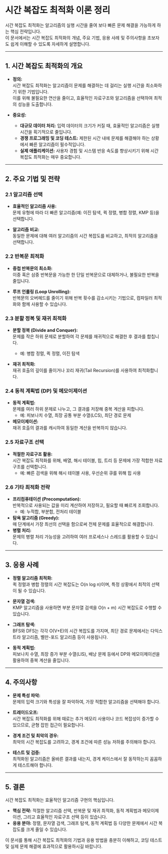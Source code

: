 # 시간 복잡도 최적화 이론 정리

시간 복잡도 최적화는 알고리즘의 실행 시간을 줄여 보다 빠른 문제 해결을 가능하게 하는 핵심 전략입니다.  
이 문서에서는 시간 복잡도 최적화의 개념, 주요 기법, 응용 사례 및 주의사항을 초보자도 쉽게 이해할 수 있도록 자세하게 설명합니다.

---

## 1. 시간 복잡도 최적화의 개요

- **정의:**  
  시간 복잡도 최적화는 알고리즘이 문제를 해결하는 데 걸리는 실행 시간을 최소화하기 위한 기법입니다.  
  이를 위해 불필요한 연산을 줄이고, 효율적인 자료구조와 알고리즘을 선택하여 최적의 성능을 도출합니다.

- **중요성:**  
  - **대규모 데이터 처리:** 입력 데이터의 크기가 커질 때, 효율적인 알고리즘은 실행 시간을 획기적으로 줄입니다.
  - **경쟁 프로그래밍 및 코딩 테스트:** 제한된 시간 내에 문제를 해결해야 하는 상황에서 빠른 알고리즘이 필수적입니다.
  - **실제 애플리케이션:** 사용자 경험 및 시스템 반응 속도를 향상시키기 위해 시간 복잡도 최적화는 매우 중요합니다.

---

## 2. 주요 기법 및 전략

### 2.1 알고리즘 선택

- **효율적인 알고리즘 사용:**  
  문제 유형에 따라 더 빠른 알고리즘(예: 이진 탐색, 퀵 정렬, 병합 정렬, KMP 등)을 선택합니다.
  
- **알고리즘 비교:**  
  동일한 문제에 대해 여러 알고리즘의 시간 복잡도를 비교하고, 최적의 알고리즘을 선택합니다.

### 2.2 반복문 최적화

- **중첩 반복문의 최소화:**  
  이중 혹은 삼중 반복문을 가능한 한 단일 반복문으로 대체하거나, 불필요한 반복을 줄입니다.
  
- **루프 언롤링 (Loop Unrolling):**  
  반복문의 오버헤드를 줄이기 위해 반복 횟수를 감소시키는 기법으로, 컴파일러 최적화와 함께 사용할 수 있습니다.

### 2.3 분할 정복 및 재귀 최적화

- **분할 정복 (Divide and Conquer):**  
  문제를 작은 하위 문제로 분할하여 각 문제를 재귀적으로 해결한 후 결과를 합칩니다.
  - 예: 병합 정렬, 퀵 정렬, 이진 탐색
  
- **재귀 최적화:**  
  재귀 호출의 깊이를 줄이거나 꼬리 재귀(Tail Recursion)를 사용하여 최적화합니다.

### 2.4 동적 계획법 (DP) 및 메모이제이션

- **동적 계획법:**  
  문제를 여러 하위 문제로 나누고, 그 결과를 저장해 중복 계산을 피합니다.
  - 예: 피보나치 수열, 최장 공통 부분 수열(LCS), 최단 경로 문제
- **메모이제이션:**  
  재귀 호출의 결과를 캐시하여 동일한 계산을 반복하지 않습니다.

### 2.5 자료구조 선택

- **적절한 자료구조 활용:**  
  시간 복잡도 최적화를 위해, 배열, 해시 테이블, 힙, 트리 등 문제에 가장 적합한 자료구조를 선택합니다.
  - 예: 빠른 검색을 위해 해시 테이블 사용, 우선순위 큐를 위해 힙 사용

### 2.6 기타 최적화 전략

- **프리컴퓨테이션 (Precomputation):**  
  반복적으로 사용되는 값을 미리 계산하여 저장하고, 필요할 때 빠르게 조회합니다.
  - 예: 누적합, 부분합, 전처리 테이블
- **탐욕 알고리즘 (Greedy):**  
  매 단계에서 가장 최선의 선택을 함으로써 전체 문제를 효율적으로 해결합니다.
- **병렬 처리:**  
  문제의 병렬 처리 가능성을 고려하여 여러 프로세스나 스레드를 활용할 수 있습니다.

---

## 3. 응용 사례

- **정렬 알고리즘 최적화:**  
  퀵 정렬과 병합 정렬의 시간 복잡도는 O(n log n)이며, 특정 상황에서 최적의 선택이 될 수 있습니다.
  
- **문자열 검색:**  
  KMP 알고리즘을 사용하면 부분 문자열 검색을 O(n + m) 시간 복잡도로 수행할 수 있습니다.
  
- **그래프 탐색:**  
  BFS와 DFS는 각각 O(V+E)의 시간 복잡도를 가지며, 최단 경로 문제에서는 다익스트라 알고리즘, 벨만-포드 알고리즘 등이 사용됩니다.
  
- **동적 계획법:**  
  피보나치 수열, 최장 증가 부분 수열(LIS), 배낭 문제 등에서 DP와 메모이제이션을 활용하여 중복 계산을 줄입니다.

---

## 4. 주의사항

- **문제 특성 파악:**  
  문제의 입력 크기와 특성을 잘 파악하여, 가장 적합한 알고리즘을 선택해야 합니다.
  
- **트레이드오프:**  
  시간 복잡도 최적화를 위해 때로는 추가 메모리 사용이나 코드 복잡성이 증가할 수 있으므로, 균형 잡힌 접근이 필요합니다.
  
- **경계 조건 및 최악의 경우:**  
  최악의 시간 복잡도를 고려하고, 경계 조건에 따른 성능 저하를 주의해야 합니다.
  
- **테스트 및 검증:**  
  최적화된 알고리즘은 올바른 결과를 내는지, 경계 케이스에서 잘 동작하는지 꼼꼼하게 테스트해야 합니다.

---

## 5. 결론

시간 복잡도 최적화는 효율적인 알고리즘 구현의 핵심입니다.  
- **핵심 전략:** 적절한 알고리즘 선택, 반복문 및 재귀 최적화, 동적 계획법과 메모이제이션, 그리고 효율적인 자료구조 선택 등이 있습니다.
- **응용 분야:** 정렬, 문자열 검색, 그래프 탐색, 동적 계획법 등 다양한 문제에서 시간 복잡도를 크게 줄일 수 있습니다.

이 문서를 통해 시간 복잡도 최적화의 기법과 응용 방법을 충분히 이해하고, 코딩 테스트 및 실제 문제 해결에 효과적으로 활용하시길 바랍니다.
